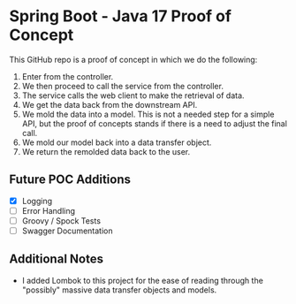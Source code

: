 # Spring Boot - Java 17 Proof of Concept
This GitHub repo is a proof of concept in which we do the following:

1. Enter from the controller.
2. We then proceed to call the service from the controller.
3. The service calls the web client to make the retrieval of data.
4. We get the data back from the downstream API.
5. We mold the data into a model. This is not a needed step for a simple API, but the proof of concepts stands if there is a need to adjust the final call. 
6. We mold our model back into a data transfer object.
7. We return the remolded data back to the user.

## Future POC Additions
- [x] Logging 
- [ ] Error Handling
- [ ] Groovy / Spock Tests 
- [ ] Swagger Documentation 
 
## Additional Notes
- I added Lombok to this project for the ease of reading through the "possibly" massive data transfer objects and models.

